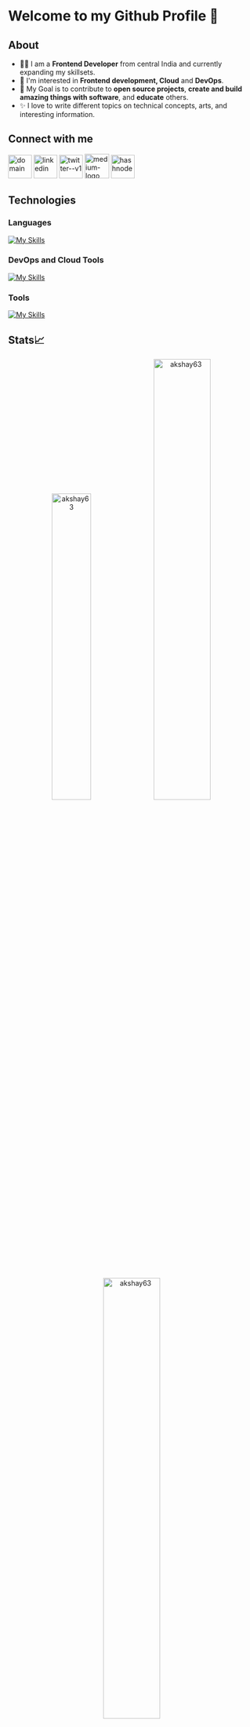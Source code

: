 # Welcome to my Github Profile 👋

## About
- 👩‍💻 I am a **Frontend Developer** from central India and currently expanding my skillsets.
- 🌱 I'm interested in **Frontend development, Cloud** and **DevOps**.
- 🎯 My Goal is to contribute to **open source projects**, **create and build amazing things with software**, and **educate** others.
- ✨ I love to write different topics on technical concepts, arts, and interesting information.

## Connect with me
[<img width="48" height="48" src="https://img.icons8.com/fluency/48/domain.png" alt="domain"/>](http://meshramakshay.in/)
[<img width="48" height="48" src="https://img.icons8.com/fluency/48/linkedin.png" alt="linkedin"/>](https://www.linkedin.com/in/ameshram)
[<img width="48" height="48" src="https://img.icons8.com/color/48/twitter--v1.png" alt="twitter--v1"/>](https://www.twitter.com/aka_akshaymesh)
[<img width="50" height="50" src="https://img.icons8.com/ios-filled/50/medium-logo.png" alt="medium-logo"/>](https://iamakshaymeshram.medium.com/)
[<img width="48" height="48" src="https://img.icons8.com/color/48/hashnode.png" alt="hashnode"/>](https://akshaymeshram.hashnode.dev/)

## Technologies
### Languages
[![My Skills](https://skills.thijs.gg/icons?i=js,c,postgres,html,css,react)](https://skills.thijs.gg)

### DevOps and Cloud Tools
[![My Skills](https://skills.thijs.gg/icons?i=docker,kubernetes,grafana,prometheus,vim)](https://skills.thijs.gg)

### Tools
[![My Skills](https://skills.thijs.gg/icons?i=figma,git,md)](https://skills.thijs.gg)


## Stats📈 
<p align="center"> <img width="40%" src="https://github-readme-stats.vercel.app/api/top-langs?username=akshay63&show_icons=true&theme=dracula&title_color=ff8000&text_color=ffffff&bg_color=6a6a6a&locale=en&layout=compact&hide_border=true" alt="akshay63" />  <img width="48%" src="https://github-readme-stats.vercel.app/api?username=akshay63&show_icons=true&theme=dracula&title_color=ff8000&text_color=ffffff&bg_color=6a6a6a&locale=en&hide_border=true" alt="akshay63" /> <img width="48%" src="https://github-readme-streak-stats.herokuapp.com/?user=akshay63&theme=highcontrast&hide_border=true" alt="akshay63" /> </p>

<p align="center"> <img width="40%" src="https://github-readme-stats.vercel.app/api/top-langs?username=akshay63&show_icons=true&theme=dracula&title_color=3C0753&text_color=910A67&bg_color=030637&locale=en&layout=compact&hide_border=true" alt="akshay63" />  <img width="48%" src="https://github-readme-stats.vercel.app/api?username=akshay63&show_icons=true&theme=dracula&title_color=ff8000&text_color=ffffff&bg_color=6a6a6a&locale=en&hide_border=true" alt="akshay63" /> <img width="48%" src="https://github-readme-streak-stats.herokuapp.com/?user=akshay63&theme=highcontrast&hide_border=true" alt="akshay63" /> </p>

<!--
**akshay63/akshay63** is a ✨ _special_ ✨ repository because its `README.md` (this file) appears on your GitHub profile.

Here are some ideas to get you started:

- 🔭 I’m currently working on ...
- 🌱 I’m currently learning ...
- 👯 I’m looking to collaborate on ...
- 🤔 I’m looking for help with ...
- 💬 Ask me about ...
- 📫 How to reach me: ...
- 😄 Pronouns: ...
- ⚡ Fun fact: ...

https://javascript.plainenglish.io/make-your-github-profile-standout-to-attract-better-opportunities-b9114b7ef686
https://reactjsexample.com/skill-icons-beautiful-skills-icons-for-your-github-readme/#icons-list
https://shields.io/
https://icons8.com/icons
-->
